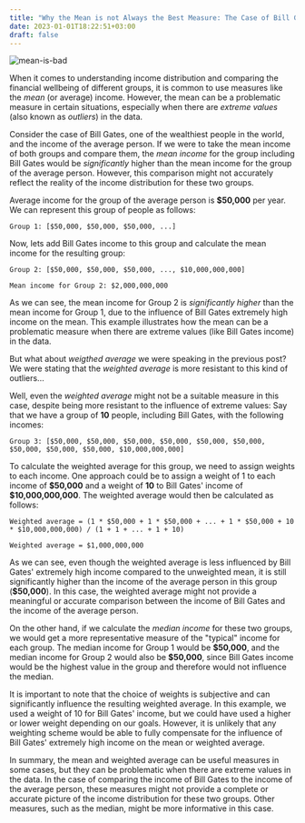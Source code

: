 ```yaml
---
title: "Why the Mean is not Always the Best Measure: The Case of Bill Gates and the Average Persons Income"
date: 2023-01-01T18:22:51+03:00
draft: false
---
```


![mean-is-bad](/images/posts/mean-is-bad.png)

When it comes to understanding income distribution and comparing the financial wellbeing of different groups, it is common to use measures like the *mean* (or average) income.
However, the mean can be a problematic measure in certain situations, especially when there are *extreme values* (also known as *outliers*) in the data.

Consider the case of Bill Gates, one of the wealthiest people in the world, and the income of the average person.
If we were to take the mean income of both groups and compare them, the *mean income* for the group including Bill Gates would be *significantly* higher than the mean income for the group of the average person.
However, this comparison might not accurately reflect the reality of the income distribution for these two groups.

Average income for the group of the average person is **\$50,000** per year.
We can represent this group of people as follows:

```
Group 1: [$50,000, $50,000, $50,000, ...]
```
Now, lets add Bill Gates income to this group and calculate the mean income for the resulting group:

```
Group 2: [$50,000, $50,000, $50,000, ..., $10,000,000,000]

Mean income for Group 2: $2,000,000,000
```

As we can see, the mean income for Group 2 is *significantly higher* than the mean income for Group 1, due to the influence of Bill Gates extremely high income on the mean.
This example illustrates how the mean can be a problematic measure when there are extreme values (like Bill Gates income) in the data.

But what about *weigthed average* we were speaking in the previous post? We were stating that the *weighted average* is more resistant to this kind of outliers...

Well, even the *weighted average* might not be a suitable measure in this case, despite being more resistant to the influence of extreme values:
Say that we have a group of **10** people, including Bill Gates, with the following incomes:

```
Group 3: [$50,000, $50,000, $50,000, $50,000, $50,000, $50,000, $50,000, $50,000, $50,000, $10,000,000,000]
```

To calculate the weighted average for this group, we need to assign weights to each income.
One approach could be to assign a weight of 1 to each income of **\$50,000** and a weight of **10** to Bill Gates' income of **\$10,000,000,000**.
The weighted average would then be calculated as follows:

```
Weighted average = (1 * $50,000 + 1 * $50,000 + ... + 1 * $50,000 + 10 * $10,000,000,000) / (1 + 1 + ... + 1 + 10)

Weighted average = $1,000,000,000
```

As we can see, even though the weighted average is less influenced by Bill Gates' extremely high income compared to the unweighted mean, it is still significantly higher than the income of the average person in this group (**\$50,000**).
In this case, the weighted average might not provide a meaningful or accurate comparison between the income of Bill Gates and the income of the average person.

On the other hand, if we calculate the *median income* for these two groups, we would get a more representative measure of the "typical" income for each group.
The median income for Group 1 would be **\$50,000**, and the median income for Group 2 would also be **\$50,000**, since Bill Gates income would be the highest value in the group and therefore would not influence the median.

It is important to note that the choice of weights is subjective and can significantly influence the resulting weighted average.
In this example, we used a weight of 10 for Bill Gates' income, but we could have used a higher or lower weight depending on our goals. However, it is unlikely that any weighting scheme would be able to fully compensate for the influence of Bill Gates' extremely high income on the mean or weighted average.

In summary, the mean and weighted average can be useful measures in some cases, but they can be problematic when there are extreme values in the data.
In the case of comparing the income of Bill Gates to the income of the average person, these measures might not provide a complete or accurate picture of the income distribution for these two groups.
Other measures, such as the median, might be more informative in this case.
